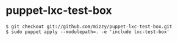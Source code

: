 # puppet-lxc-test-box

```
$ git checkout git://github.com/mizzy/puppet-lxc-test-box.git
$ sudo puppet apply --modulepath=. -e 'include lxc-test-box'
```

